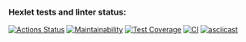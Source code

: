 ### Hexlet tests and linter status:
[![Actions Status](https://github.com/ninja095/frontend-project-lvl2/workflows/hexlet-check/badge.svg)](https://github.com/ninja095/frontend-project-lvl2/actions)
[![Maintainability](https://api.codeclimate.com/v1/badges/25b3b8afe71672da0d97/maintainability)](https://codeclimate.com/github/ninja095/frontend-project-lvl2/maintainability)
[![Test Coverage](https://api.codeclimate.com/v1/badges/25b3b8afe71672da0d97/test_coverage)](https://codeclimate.com/github/ninja095/frontend-project-lvl2/test_coverage)
[![CI](https://github.com/nodeca/js-yaml/workflows/CI/badge.svg?branch=master)](https://github.com/nodeca/js-yaml/actions)
[![asciicast](https://asciinema.org/a/aUliGAFgKWnom9aYoiwNgspcx.svg)](https://asciinema.org/a/aUliGAFgKWnom9aYoiwNgspcx)